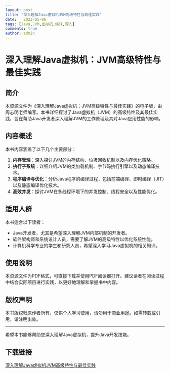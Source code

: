 ```yaml
---
layout: post
title: "深入理解Java虚拟机JVM高级特性与最佳实践"
date:   2023-05-06
tags: [Java,JVM,虚拟机,编译,深入]
comments: true
author: admin
---
```

# 深入理解Java虚拟机：JVM高级特性与最佳实践

## 简介

本资源文件为《深入理解Java虚拟机：JVM高级特性与最佳实践》的电子版，由周志明老师编写。本书详细探讨了Java虚拟机（JVM）的高级特性及其最佳实践，旨在帮助Java开发者深入理解JVM的工作原理及其对Java应用性能的影响。

## 内容概述

本书内容涵盖了以下几个主要部分：

1. **内存管理**：深入探讨JVM的内存结构、垃圾回收机制以及内存优化策略。
2. **执行子系统**：详细介绍JVM的类加载机制、字节码执行引擎以及动态编译技术。
3. **程序编译与优化**：分析Java程序的编译过程，包括前端编译、即时编译（JIT）以及静态编译优化技术。
4. **高效并发**：探讨JVM在多线程环境下的并发控制、线程安全以及性能优化。

## 适用人群

本书适合以下读者：

- Java开发者，尤其是希望深入理解JVM内部机制的开发者。
- 软件架构师和系统设计人员，需要了解JVM的高级特性以优化系统性能。
- 计算机科学专业的学生和研究人员，希望深入学习Java虚拟机的相关知识。

## 使用说明

本资源文件为PDF格式，可直接下载并使用PDF阅读器打开。建议读者在阅读过程中结合实际项目进行实践，以更好地理解和掌握书中内容。

## 版权声明

本书版权归原作者所有，仅供个人学习使用，请勿用于商业用途。如需转载或引用，请注明出处。

---

希望本书能够帮助您深入理解Java虚拟机，提升Java开发技能。

## 下载链接

[深入理解Java虚拟机JVM高级特性与最佳实践](https://pan.quark.cn/s/4622853b2f85)